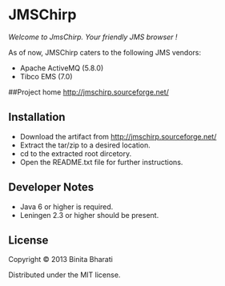 # JMSChirp
*Welcome to JmsChirp. Your friendly JMS browser !*

As of now, JMSChirp caters to the following JMS vendors:  
* Apache ActiveMQ (5.8.0)
* Tibco EMS (7.0)

##Project home
http://jmschirp.sourceforge.net/

## Installation
* Download the artifact from http://jmschirp.sourceforge.net/ 
* Extract the tar/zip to a desired location.
* cd to the extracted root dircetory.
* Open the README.txt file for further instructions. 
 
## Developer Notes
* Java 6 or higher is required.
* Leningen 2.3 or higher should be present. 

## License

Copyright © 2013 Binita Bharati

Distributed under the MIT license. 
